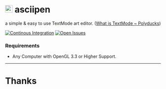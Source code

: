 # <img src="./data/asciipen.png" height="24" /> asciipen
a simple & easy to use TextMode art editor. ([What is TextMode ~ Polyducks](https://polyducks.co.uk/pages/what-is-textmode/))

[![Continous Integration](https://img.shields.io/github/actions/workflow/status/pegvin/asciipen/ci.yml?style=flat-square)](https://github.com/pegvin/asciipen/actions/)
[![Open Issues](https://img.shields.io/github/issues/pegvin/asciipen?style=flat-square&color=%235cb85c)](https://github.com/pegvin/asciipen/issues)

### Requirements
- Any Computer with OpenGL 3.3 or Higher Support.

---
# Thanks
